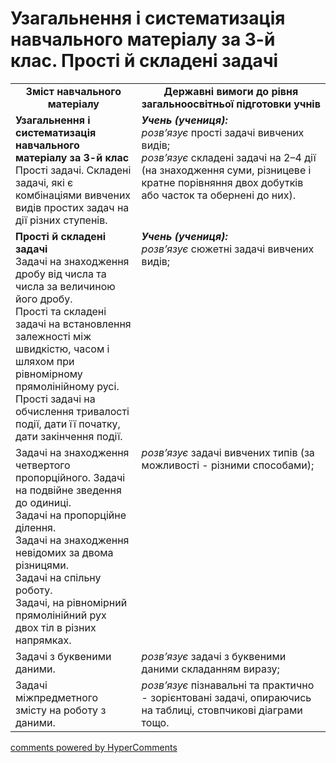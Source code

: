 <div id="hypercomments_widget" class="js-hypercomments-widget invisible"></div>

# Узагальнення і систематизація навчального матеріалу за 3-й клас. Прості й складені задачі
<table>
  <tr>
    <td width="40%" align="center"><b>Зміст навчального матеріалу<b></td>
    <td width="60%" align="center"><b>Державні вимоги до рівня загальноосвітньої підготовки учнів</b></td>
  </tr>
  <tr>
    <td width="40%" style="vertical-align:top !important;"><b>Узагальнення і систематизація навчального матеріалу за 3-й клас</b><br>
Прості задачі. Складені задачі, які є комбінаціями вивчених видів простих задач на дії різних ступенів.<br>
</td>
    <td width="60%" style="vertical-align:top !important;"><i><b>Учень (учениця):</b></i><br>
<i>розв’язує</i> прості задачі вивчених видів; <br>
<i>розв’язує</i> складені задачі на 2–4 дії (на знаходження суми, різницеве і кратне порівняння двох добутків або часток та обернені до них).<br>
</td>
  </tr>
  <tr>
    <td width="40%" style="vertical-align:top !important;"><b>Прості й складені задачі</b><br>
Задачі на  знаходження дробу від числа та числа за величиною його дробу.<br>
Прості та складені задачі на встановлення залежності між швидкістю, часом і шляхом при рівномірному прямолінійному русі.<br>
Прості задачі на обчислення тривалості події, дати її початку, дати закінчення події.<br></td>
    <td width="60%" style="vertical-align:top !important;"><i><b>Учень (учениця):</b></i><br>
<i>розв’язує</i> сюжетні задачі вивчених видів;<br></td>
  </tr>
  <tr>
    <td width="40%" style="vertical-align:top !important;">
Задачі на знаходження четвертого пропорційного. Задачі на подвійне зведення до одиниці.<br>
Задачі на пропорційне ділення. <br>
Задачі на знаходження невідомих за двома різницями.<br>
Задачі на спільну роботу.<br>
Задачі, на рівномірний прямолінійний рух двох тіл в різних напрямках.<br></td>
    <td width="60%" style="vertical-align:top !important;">
<i>розв’язує</i> задачі вивчених типів (за можливості - різними способами);<br></td>
  </tr>
  <tr>
    <td width="40%" style="vertical-align:top !important;">
Задачі з буквеними даними.<br></td>
    <td width="60%" style="vertical-align:top !important;">
<i>розв’язує</i> задачі з буквеними даними складанням виразу;<br></td>
  </tr>
  <tr>
    <td width="40%" style="vertical-align:top !important;">
Задачі міжпредметного змісту на роботу з даними.<br></td>
    <td width="60%" style="vertical-align:top !important;">
<i>розв’язує</i> пізнавальні та практично - зорієнтовані задачі, опираючись на таблиці, стовпчикові діаграми тощо.<br></td>
  </tr>
</table>

<div class="js-hypercomments-container">
    <a href="http://hypercomments.com" class="hc-link" title="comments widget">comments powered by HyperComments</a>
</div>